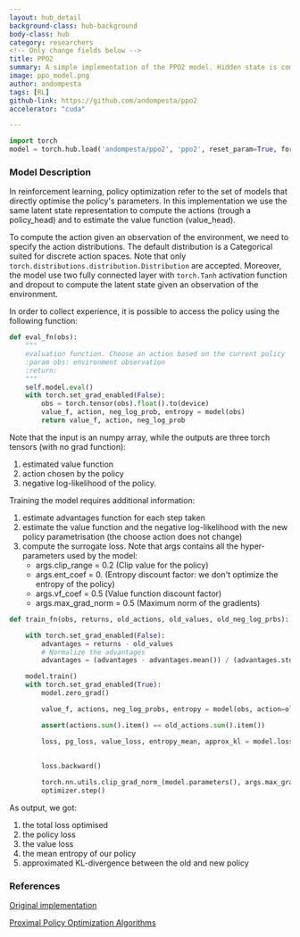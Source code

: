 ```yaml
---
layout: hub_detail
background-class: hub-background
body-class: hub
category: researchers
<!-- Only change fields below -->
title: PPO2
summary: A simple implementation of the PPO2 model. Hidden state is computed using 2 MLP with Tanh activation function 
image: ppo_model.png
author: andompesta
tags: [RL]
github-link: https://github.com/andompesta/ppo2
accelerator: "cuda"

---
```

```python
import torch
model = torch.hub.load('andompesta/ppo2', 'ppo2', reset_param=True, force_reload=True, input_dim=obs_size, hidden_dim=hidden_dim, action_space=action_space)
```
<!-- Walkthrough a small example of using your model. Ideally, less than 25 lines of code -->

### Model Description
In reinforcement learning, policy optimization refer to the set of models that directly optimise the policy's parameters.
In this implementation we use the same latent state representation to compute the actions (trough a policy_head) and to estimate the value function (value_head).

To compute the action given an observation of the environment, we need to specify the action distributions. The default distribution is a Categorical suited for discrete action spaces.
Note that only ```torch.distributions.distribution.Distribution``` are accepted.
Moreover, the model use two fully connected layer with ```torch.Tanh``` activation function and dropout to compute the latent state given an observation of the environment.

In order to collect experience, it is possible to access the policy using the following function:
```python
def eval_fn(obs):
    """
    evaluation function. Choose an action based on the current policy
    :param obs: environment observation
    :return:
    """
    self.model.eval()
    with torch.set_grad_enabled(False):
        obs = torch.tensor(obs).float().to(device)
        value_f, action, neg_log_prob, entropy = model(obs)
        return value_f, action, neg_log_prob
``` 
Note that the input is an numpy array, while the outputs are three torch tensors (with no grad function):
1. estimated value function
2. action chosen by the policy
3. negative log-likelihood of the policy.

Training the model requires additional information:
1. estimate advantages function for each step taken
2. estimate the value function and the negative log-likelihood with the new policy parametrisation (the choose action does not change)
3. compute the surrogate loss. Note that args contains all the hyper-parameters used by the model:
    - args.clip_range = 0.2 (Clip value for the policy)
    - args.ent_coef = 0. (Entropy discount factor: we don't optimize the entropy of the policy)
    - args.vf_coef = 0.5 (Value function discount factor)
    - args.max_grad_norm = 0.5 (Maximum norm of the gradients)
```python
def train_fn(obs, returns, old_actions, old_values, old_neg_log_prbs):

    with torch.set_grad_enabled(False):
        advantages = returns - old_values
        # Normalize the advantages
        advantages = (advantages - advantages.mean()) / (advantages.std() + 1e-8)

    model.train()
    with torch.set_grad_enabled(True):
        model.zero_grad()

        value_f, actions, neg_log_probs, entropy = model(obs, action=old_actions)

        assert(actions.sum().item() == old_actions.sum().item())

        loss, pg_loss, value_loss, entropy_mean, approx_kl = model.loss(returns, value_f, neg_log_probs, entropy, advantages,
                                                                           old_values, old_neg_log_prbs,
                                                                           args.clip_range, args.ent_coef, args.vf_coef)
        loss.backward()

        torch.nn.utils.clip_grad_norm_(model.parameters(), args.max_grad_norm)
        optimizer.step()
```
As output, we got:
 1. the total loss optimised
 2. the policy loss
 3. the value loss
 4. the mean entropy of our policy
 5. approximated KL-divergence between the old and new policy


### References
[Original implementation](https://github.com/openai/baselines/tree/master/baselines/ppo2)

[Proximal Policy Optimization Algorithms](https://arxiv.org/abs/1707.06347)